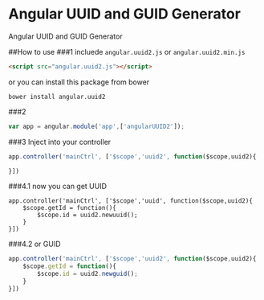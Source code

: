 Angular UUID and GUID Generator
===========================

Angular UUID and GUID Generator

##How to use
###1
incluede `angular.uuid2.js` or `angular.uuid2.min.js` 
```html
<script src="angular.uuid2.js"></script>
````

or you can install this package from bower 

```
bower install angular.uuid2
````


###2
```javascript
var app = angular.module('app',['angularUUID2']);
````

###3
Inject into your controller

```javascript
app.controller('mainCtrl', ['$scope','uuid2', function($scope,uuid2){

}])
````

###4.1
now you can get UUID 

```javascipt
app.controller('mainCtrl', ['$scope','uuid', function($scope,uuid2){
	$scope.getId = function(){
		$scope.id = uuid2.newuuid();
	}
}])
````
###4.2
or GUID 
```javascript
app.controller('mainCtrl', ['$scope','uuid2', function($scope,uuid2){
	$scope.getId = function(){
		$scope.id = uuid2.newguid();
	}
}])
````

